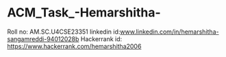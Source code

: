 # ACM_Task_-Hemarshitha-
Roll no: AM.SC.U4CSE23351
linkedin id:www.linkedin.com/in/hemarshitha-sangamreddi-94012028b
Hackerrank id:
https://www.hackerrank.com/hemarshitha2006
